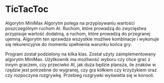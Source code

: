 # TicTacToc

Algorytm MiniMax
Algorytm polega na przypisywaniu wartości poszczególnym ruchom AI. Ruchom, które prowadzą do zwycięstwa przypisuje wartość dodatnią, a ruchom, które prowadzą do przegranej ujemną. Algorytm ten sprawdza wszystkie możliwe kombinacje i wykonuje się rekurencyjnie do momentu spełnienia warunku końca gry.

Program został podzielony na kilka klas. Został użyty zaimplementowany algorytm MiniMax. Użytkownik ma możliwość wyboru czy chce grać z innym graczem, czy przeciwko AI, jak duża będzie plansza, ile znaków w rzędzie jest potrzebne do wygranej, czy gra kółkiem czy krzyżykiem oraz czy rozpoczyna rozgrywkę. Przebieg rozgrywki wyświetla się w konsoli. 
